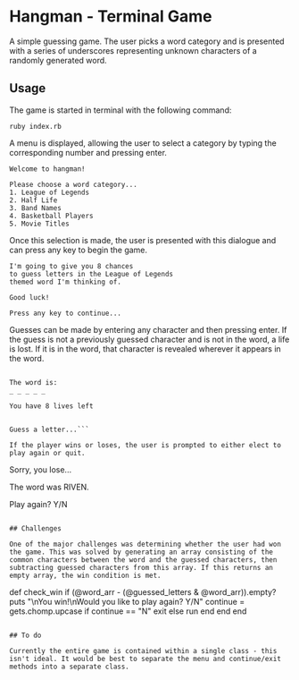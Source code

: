 # Hangman - Terminal Game

A simple guessing game. The user picks a word category and is presented with a series of underscores representing unknown characters of a randomly generated word.

## Usage

The game is started in terminal with the following command:

```ruby index.rb```

A menu is displayed, allowing the user to select a category by typing the corresponding number and pressing enter.

```
Welcome to hangman!

Please choose a word category...
1. League of Legends
2. Half Life
3. Band Names
4. Basketball Players
5. Movie Titles
```

Once this selection is made, the user is presented with this dialogue and can press any key to begin the game.

```
I'm going to give you 8 chances
to guess letters in the League of Legends
themed word I'm thinking of.

Good luck!

Press any key to continue...
```

Guesses can be made by entering any character and then pressing enter. If the guess is not a previously guessed character and is not in the word, a life is lost. If it is in the word, that character is revealed wherever it appears in the word.

```Your selected category is League of Legends

The word is: 
_ _ _ _ _ 

You have 8 lives left


Guess a letter...```

If the player wins or loses, the user is prompted to either elect to play again or quit.

```
Sorry, you lose...

The word was RIVEN.

Play again? Y/N 
``` 

## Challenges

One of the major challenges was determining whether the user had won the game. This was solved by generating an array consisting of the common characters between the word and the guessed characters, then subtracting guessed characters from this array. If this returns an empty array, the win condition is met.

```
def check_win
    if (@word_arr - (@guessed_letters & @word_arr)).empty?
      puts "\nYou win!\nWould you like to play again? Y/N"
      continue = gets.chomp.upcase
      if continue == "N"
        exit
      else
        run
      end
    end
  end
  ```

## To do

Currently the entire game is contained within a single class - this isn't ideal. It would be best to separate the menu and continue/exit methods into a separate class.
